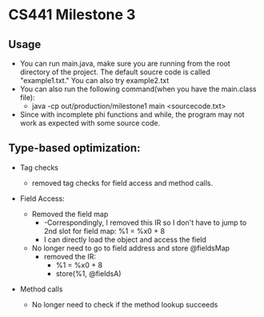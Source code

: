 # CS441 Milestone 3

## Usage

- You can run main.java, make sure you are running from the root directory of the project. The default soucre code is
  called "example1.txt." You can also try example2.txt
- You can also run the following command(when you have the main.class file):
    - java -cp out/production/milestone1 main <sourcecode.txt>
- Since with incomplete phi functions and while, the program may not work as expected with some source code.

## Type-based optimization:

- Tag checks
    - removed tag checks for field access and method calls.

- Field Access:
    - Removed the field map
        - -Correspondingly, I removed this IR so I don't have to jump to 2nd slot for field map: %1 = %x0 + 8
        - I can directly load the object and access the field
    - No longer need to go to field address and store @fieldsMap
        - removed the IR:
            - %1 = %x0 + 8
            - store(%1, @fieldsA)

- Method calls
    - No longer need to check if the method lookup succeeds


